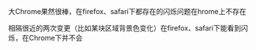 大Chrome果然很棒，在firefox、safari下都存在的闪烁问题在hrome上不存在

相隔很近的两次变更（比如某块区域背景色变化）在firefox、safari下能看到闪烁，在Chrome下并不会